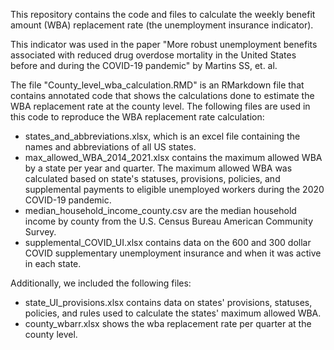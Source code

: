 This repository contains the code and files to calculate the weekly benefit amount (WBA) replacement rate (the unemployment insurance indicator). 

This indicator was used in the paper "More robust unemployment benefits associated with reduced drug overdose mortality in the United States before and during the COVID-19 pandemic" by Martins SS, et. al.

The file "County_level_wba_calculation.RMD" is an RMarkdown file that contains annotated code that shows the calculations done to estimate the WBA replacement rate at the county level. The following files are used in this code to reproduce the WBA replacement rate calculation:

- states_and_abbreviations.xlsx, which is an excel file containing the names and abbreviations of all US states. 
- max_allowed_WBA_2014_2021.xlsx contains the maximum allowed WBA by a state per year and quarter. The maximum allowed WBA was calculated based on state's statuses, provisions, policies, and supplemental payments to eligible unemployed workers during the 2020 COVID-19 pandemic.
- median_household_income_county.csv are the median household income by county from the U.S. Census Bureau American Community Survey.
- supplemental_COVID_UI.xlsx contains data on the 600 and 300 dollar COVID supplementary unemployment insurance and when it was active in each state. 

Additionally, we included the following files:

- state_UI_provisions.xlsx contains data on states' provisions, statuses, policies, and rules used to calculate the states' maximum allowed WBA.
- county_wbarr.xlsx shows the wba replacement rate per quarter at the county level.